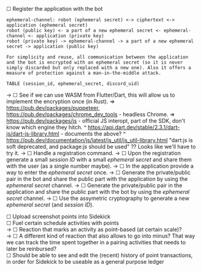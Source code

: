 ☐ Register the application with the bot

    ephemeral-channel: robot (ephemeral secret) <-> ciphertext <-> application (ephemeral secret)
    robot (public key) <- a part of a new ephemeral secret <- ephemeral-channel <- application (private key)
    robot (private key) -> ephemeral-channel -> a part of a new ephemeral secret -> application (public key)

    For simplicity and reuse, all communication between the application and the bot is encrypted with an ephemeral secret (so it is never simply discarded but only replaced with a new one). Also it offers a measure of protection against a man-in-the-middle attack.

    TABLE (session_id, ephemeral_secret, discord_uid)

  → ☐ See if we can use WASM from Flutter/Dart, this will allow us to implement the encryption once (in Rust).
    ⇒ https://pub.dev/packages/puppeteer, https://pub.dev/packages/chrome_dev_tools - headless Chrome.
    ⇒ https://pub.dev/packages/js - official JS interopt, part of the SDK, don't know which engine they hitch.
      ^ https://api.dart.dev/stable/2.3.1/dart-js/dart-js-library.html - documents the above?
      ^ https://pub.dev/documentation/js/latest/js_util/js_util-library.html
        "dart:js is soft deprecated, and package:js should be used" ??
      Looks like we'll have to try it.
  → ☐ Handle a registration command.
  → ☐ Upon the registration generate a small *session ID* with a small *ephemeral secret* and share them with the user (as a single number maybe).
  → ☐ In the application provide a way to enter the *ephemeral secret* once.
  → ☐ Generate the private/public pair in the bot and share the public part with the application by using the *ephemeral secret* channel.
  → ☐ Generate the private/public pair in the application and share the public part with the bot by using the *ephemeral secret* channel.
  → ☐ Use the assymetric cryptography to generate a new *ephemeral secret* (and *session ID*).

☐ Upload screenshot points into Sidekick  
☐ Fuel certain schedule activities with points  
→ ☐ Reaction that marks an activity as point-based (at certain scale)?  
→ ☐ A different kind of reaction that also allows to go into minus? That way we can track the time spent together in a pairing activities that needs to later be reinbursed?  
☐ Should be able to see and edit the (recent) history of point transactions, in order for Sidekick to be useable as a general purpose ledger  
